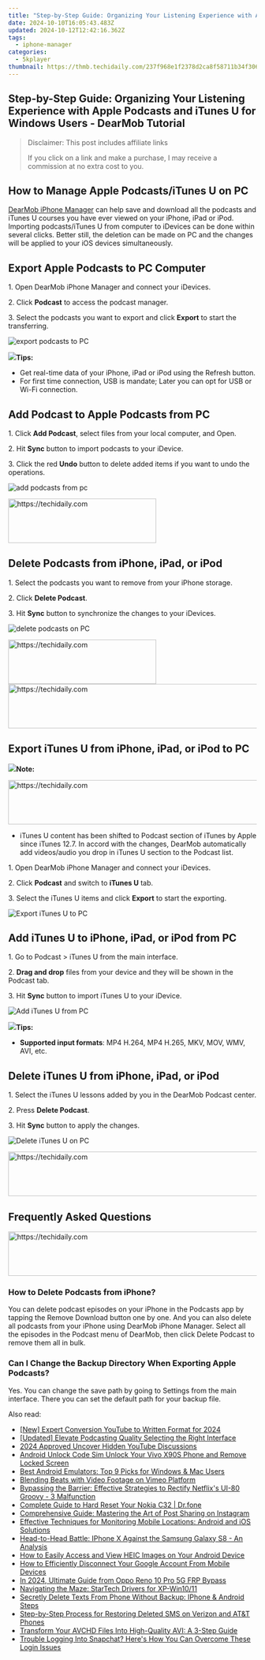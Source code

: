 ```yaml
---
title: "Step-by-Step Guide: Organizing Your Listening Experience with Apple Podcasts and iTunes U for Windows Users - DearMob Tutorial"
date: 2024-10-10T16:05:43.483Z
updated: 2024-10-12T12:42:16.362Z
tags:
  - iphone-manager
categories:
  - 5kplayer
thumbnail: https://thmb.techidaily.com/237f968e1f2378d2ca8f58711b34f30634497fa9b29838c074677a1e86056393.jpg
---
```


## Step-by-Step Guide: Organizing Your Listening Experience with Apple Podcasts and iTunes U for Windows Users - DearMob Tutorial

>  Disclaimer: This post includes affiliate links
>
>  If you click on a link and make a purchase, I may receive a commission at no extra cost to you.
>

## How to Manage Apple Podcasts/iTunes U on PC

[DearMob iPhone Manager](https://tools.techidaily.com/5kplayer/iphone-manager/) can help save and download all the podcasts and iTunes U courses you have ever viewed on your iPhone, iPad or iPod. Importing podcasts/iTunes U from computer to iDevices can be done within several clicks. Better still, the deletion can be made on PC and the changes will be applied to your iOS devices simultaneously.

## Export Apple Podcasts to PC Computer

1\. Open DearMob iPhone Manager and connect your iDevices.

2\. Click **Podcast** to access the podcast manager.

3\. Select the podcasts you want to export and click **Export** to start the transferring.

![export podcasts to PC](https://www.5kplayer.com/user-guide/images/userguide-how/guide-export-podcast-pc.jpg) 

![](https://www.5kplayer.com/user-guide/images/userguide-how/tips-icon.png)**Tips:**

* Get real-time data of your iPhone, iPad or iPod using the Refresh button.
* For first time connection, USB is mandate; Later you can opt for USB or Wi-Fi connection.

## Add Podcast to Apple Podcasts from PC

1\. Click **Add Podcast**, select files from your local computer, and Open.

2\. Hit **Sync** button to import podcasts to your iDevice.

3\. Click the red **Undo** button to delete added items if you want to undo the operations.

![add podcasts from pc](https://www.5kplayer.com/user-guide/images/userguide-how/guide-add-podcast-pc.jpg) 

<!-- affiliate ads begin -->
<a href="https://aligracehair.sjv.io/c/5597632/1896541/19272" target="_top" id="1896541">
  <img src="//a.impactradius-go.com/display-ad/19272-1896541" border="0" alt="https://techidaily.com" width="300" height="90"/>
</a>
<img height="0" width="0" src="https://aligracehair.sjv.io/i/5597632/1896541/19272" style="position:absolute;visibility:hidden;" border="0" />
<!-- affiliate ads end -->

## Delete Podcasts from iPhone, iPad, or iPod

1\. Select the podcasts you want to remove from your iPhone storage.

2\. Click **Delete Podcast**.

3\. Hit **Sync** button to synchronize the changes to your iDevices.

![delete podcasts on PC](https://www.5kplayer.com/user-guide/images/userguide-how/guide-delete-podcast-pc.jpg) 

<!-- affiliate ads begin -->
<a href="https://laganoo.pxf.io/c/5597632/1657396/16446" target="_top" id="1657396">
  <img src="//a.impactradius-go.com/display-ad/16446-1657396" border="0" alt="https://techidaily.com" width="300" height="90"/>
</a>
<img height="0" width="0" src="https://laganoo.pxf.io/i/5597632/1657396/16446" style="position:absolute;visibility:hidden;" border="0" />
<!-- affiliate ads end -->

<!-- affiliate ads begin -->
<a href="https://unicoeye.pxf.io/c/5597632/2134491/18498" target="_top" id="2134491">
  <img src="//a.impactradius-go.com/display-ad/18498-2134491" border="0" alt="https://techidaily.com" width="728" height="90"/>
</a>
<img height="0" width="0" src="https://unicoeye.pxf.io/i/5597632/2134491/18498" style="position:absolute;visibility:hidden;" border="0" />
<!-- affiliate ads end -->

## Export iTunes U from iPhone, iPad, or iPod to PC

![](https://www.5kplayer.com/user-guide/images/userguide-how/tips-icon.png)**Note:**

<!-- affiliate ads begin -->
<a href="https://aligracehair.sjv.io/c/5597632/2080333/19272" target="_top" id="2080333">
  <img src="//a.impactradius-go.com/display-ad/19272-2080333" border="0" alt="https://techidaily.com" width="728" height="90"/>
</a>
<img height="0" width="0" src="https://aligracehair.sjv.io/i/5597632/2080333/19272" style="position:absolute;visibility:hidden;" border="0" />
<!-- affiliate ads end -->

* iTunes U content has been shifted to Podcast section of iTunes by Apple since iTunes 12.7\. In accord with the changes, DearMob automatically add videos/audio you drop in iTunes U section to the Podcast list.

1\. Open DearMob iPhone Manager and connect your iDevices.

2\. Click **Podcast** and switch to **iTunes U** tab.

3\. Select the iTunes U items and click **Export** to start the exporting.

![Export iTunes U to PC](https://www.5kplayer.com/user-guide/images/userguide-how/guide-export-itunes-u-pc.jpg)

## Add iTunes U to iPhone, iPad, or iPod from PC

1\. Go to Podcast > iTunes U from the main interface.

2\. **Drag and drop** files from your device and they will be shown in the Podcast tab.

3\. Hit **Sync** button to import iTunes U to your iDevice.

![Add iTunes U from PC](https://www.5kplayer.com/user-guide/images/userguide-how/guide-add-itunes-u-pc.jpg) 

![](https://www.5kplayer.com/user-guide/images/userguide-how/tips-icon.png)**Tips:**

* **Supported input formats**: MP4 H.264, MP4 H.265, MKV, MOV, WMV, AVI, etc.

## Delete iTunes U from iPhone, iPad, or iPod

1\. Select the iTunes U lessons added by you in the DearMob Podcast center.

2\. Press **Delete Podcast**.

3\. Hit **Sync** button to apply the changes.

![Delete iTunes U on PC](https://www.5kplayer.com/user-guide/images/userguide-how/guide-delete-itunes-u-pc.jpg) 

<!-- affiliate ads begin -->
<a href="https://coinrule.sjv.io/c/5597632/1958378/18409" target="_top" id="1958378">
  <img src="//a.impactradius-go.com/display-ad/18409-1958378" border="0" alt="https://techidaily.com" width="728" height="90"/>
</a>
<img height="0" width="0" src="https://coinrule.sjv.io/i/5597632/1958378/18409" style="position:absolute;visibility:hidden;" border="0" />
<!-- affiliate ads end -->

## Frequently Asked Questions

<!-- affiliate ads begin -->
<a href="https://appsumo.8odi.net/c/5597632/2082533/7443" target="_top" id="2082533">
  <img src="//a.impactradius-go.com/display-ad/7443-2082533" border="0" alt="https://techidaily.com" width="728" height="90"/>
</a>
<img height="0" width="0" src="https://appsumo.8odi.net/i/5597632/2082533/7443" style="position:absolute;visibility:hidden;" border="0" />
<!-- affiliate ads end -->

### How to Delete Podcasts from iPhone?

You can delete podcast episodes on your iPhone in the Podcasts app by tapping the Remove Download button one by one. And you can also delete all podcasts from your iPhone using DearMob iPhone Manager. Select all the episodes in the Podcast menu of DearMob, then click Delete Podcast to remove them all in bulk.

### Can I Change the Backup Directory When Exporting Apple Podcasts?

Yes. You can change the save path by going to Settings from the main interface. There you can set the default path for your backup file.

<ins class="adsbygoogle"
     style="display:block"
     data-ad-format="autorelaxed"
     data-ad-client="ca-pub-7571918770474297"
     data-ad-slot="1223367746"></ins>

<ins class="adsbygoogle"
     style="display:block"
     data-ad-client="ca-pub-7571918770474297"
     data-ad-slot="8358498916"
     data-ad-format="auto"
     data-full-width-responsive="true"></ins>

<span class="atpl-alsoreadstyle">Also read:</span>
<div><ul>
<li><a href="https://facebook-video-share.techidaily.com/new-expert-conversion-youtube-to-written-format-for-2024/"><u>[New] Expert Conversion YouTube to Written Format for 2024</u></a></li>
<li><a href="https://fox-access.techidaily.com/updated-elevate-podcasting-quality-selecting-the-right-interface/"><u>[Updated] Elevate Podcasting Quality Selecting the Right Interface</u></a></li>
<li><a href="https://youtube-help.techidaily.com/2024-approved-uncover-hidden-youtube-discussions/"><u>2024 Approved Uncover Hidden YouTube Discussions</u></a></li>
<li><a href="https://sim-unlock.techidaily.com/android-unlock-code-sim-unlock-your-vivo-x90s-phone-and-remove-locked-screen-by-drfone-android/"><u>Android Unlock Code Sim Unlock Your Vivo X90S Phone and Remove Locked Screen</u></a></li>
<li><a href="https://os-tips.techidaily.com/best-android-emulators-top-9-picks-for-windows-and-mac-users/"><u>Best Android Emulators: Top 9 Picks for Windows & Mac Users</u></a></li>
<li><a href="https://vimeo-videos.techidaily.com/blending-beats-with-video-footage-on-vimeo-platform/"><u>Blending Beats with Video Footage on Vimeo Platform</u></a></li>
<li><a href="https://tech-recovery.techidaily.com/bypassing-the-barrier-effective-strategies-to-rectify-netflixs-ui-80-groovy-3-malfunction/"><u>Bypassing the Barrier: Effective Strategies to Rectify Netflix's UI-80 Groovy - 3 Malfunction</u></a></li>
<li><a href="https://techidaily.com/complete-guide-to-hard-reset-your-nokia-c32-drfone-by-drfone-reset-android-reset-android/"><u>Complete Guide to Hard Reset Your Nokia C32 | Dr.fone</u></a></li>
<li><a href="https://os-tips.techidaily.com/comprehensive-guide-mastering-the-art-of-post-sharing-on-instagram/"><u>Comprehensive Guide: Mastering the Art of Post Sharing on Instagram</u></a></li>
<li><a href="https://os-tips.techidaily.com/effective-techniques-for-monitoring-mobile-locations-android-and-ios-solutions/"><u>Effective Techniques for Monitoring Mobile Locations: Android and iOS Solutions</u></a></li>
<li><a href="https://os-tips.techidaily.com/head-to-head-battle-iphone-x-against-the-samsung-galaxy-s8-an-analysis/"><u>Head-to-Head Battle: IPhone X Against the Samsung Galaxy S8 - An Analysis</u></a></li>
<li><a href="https://os-tips.techidaily.com/how-to-easily-access-and-view-heic-images-on-your-android-device/"><u>How to Easily Access and View HEIC Images on Your Android Device</u></a></li>
<li><a href="https://os-tips.techidaily.com/how-to-efficiently-disconnect-your-google-account-from-mobile-devices/"><u>How to Efficiently Disconnect Your Google Account From Mobile Devices</u></a></li>
<li><a href="https://android-frp.techidaily.com/in-2024-ultimate-guide-from-oppo-reno-10-pro-5g-frp-bypass-by-drfone-android/"><u>In 2024, Ultimate Guide from Oppo Reno 10 Pro 5G FRP Bypass</u></a></li>
<li><a href="https://driver-install.techidaily.com/navigating-the-maze-startech-drivers-for-xp-win1011/"><u>Navigating the Maze: StarTech Drivers for XP-Win10/11</u></a></li>
<li><a href="https://os-tips.techidaily.com/secretly-delete-texts-from-phone-without-backup-iphone-and-android-steps/"><u>Secretly Delete Texts From Phone Without Backup: IPhone & Android Steps</u></a></li>
<li><a href="https://os-tips.techidaily.com/step-by-step-process-for-restoring-deleted-sms-on-verizon-and-atandt-phones/"><u>Step-by-Step Process for Restoring Deleted SMS on Verizon and AT&T Phones</u></a></li>
<li><a href="https://media-tips.techidaily.com/transform-your-avchd-files-into-high-quality-avi-a-3-step-guide/"><u>Transform Your AVCHD Files Into High-Quality AVI: A 3-Step Guide</u></a></li>
<li><a href="https://os-tips.techidaily.com/trouble-logging-into-snapchat-heres-how-you-can-overcome-these-login-issues/"><u>Trouble Logging Into Snapchat? Here's How You Can Overcome These Login Issues</u></a></li>
</ul></div>

